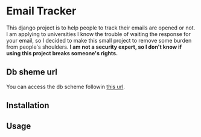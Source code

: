# Email Tracker
This django project is to help people to track their emails are opened or not. I am applying to universities I know the trouble of waiting the response for your email,
so I decided to make this small project to remove some burden from people's shoulders. **I am not a security expert, so I don't know if using this project breaks
someone's rights.**

## Db sheme url
You can access the db scheme followin [this url](https://dbdiagram.io/d/Email-Tracker-db-65ad4f14ac844320ae61ba65).

## Installation

## Usage

